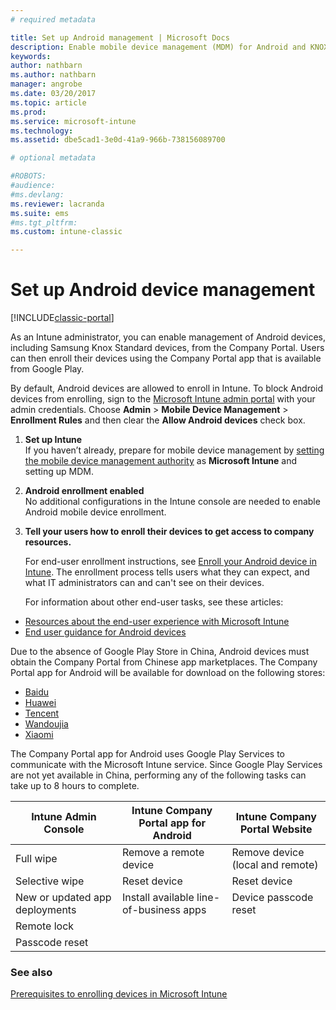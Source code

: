 ```yaml
---
# required metadata

title: Set up Android management | Microsoft Docs
description: Enable mobile device management (MDM) for Android and KNOX Standard devices with Microsoft Intune.
keywords:
author: nathbarn
ms.author: nathbarn
manager: angrobe
ms.date: 03/20/2017
ms.topic: article
ms.prod:
ms.service: microsoft-intune
ms.technology:
ms.assetid: dbe5cad1-3e0d-41a9-966b-738156089700

# optional metadata

#ROBOTS:
#audience:
#ms.devlang:
ms.reviewer: lacranda
ms.suite: ems
#ms.tgt_pltfrm:
ms.custom: intune-classic

---
```


# Set up Android device management

[!INCLUDE[classic-portal](../includes/classic-portal.md)]

As an Intune administrator, you can enable management of Android devices, including Samsung Knox Standard devices, from the Company Portal. Users can then enroll their devices using the Company Portal app that is available from Google Play.

By default, Android devices are allowed to enroll in Intune. To block Android devices from enrolling, sign to the [Microsoft Intune admin portal](https://manage.microsoft.com) with your admin credentials. Choose **Admin** > **Mobile Device Management** > **Enrollment Rules** and then clear the **Allow Android devices** check box.

1.  **Set up Intune**<br>
    If you haven’t already, prepare for mobile device management by  [setting the mobile device management authority](prerequisites-for-enrollment.md#step-2-set-mdm-authority) as **Microsoft Intune** and setting up MDM.

2.  **Android enrollment enabled**<br>
    No additional configurations in the Intune console are needed to enable Android mobile device enrollment.

3.  **Tell your users how to enroll their devices to get access to company resources.**

	For end-user enrollment instructions, see [Enroll your Android device in Intune](https://docs.microsoft.com/intune-user-help/enroll-your-device-in-intune-android). The enrollment process tells users what they can expect, and what IT administrators can and can't see on their devices.

	For information about other end-user tasks, see these articles:
  - [Resources about the end-user experience with Microsoft Intune](/intune/end-user-educate)
  - [End user guidance for Android devices](https://docs.microsoft.com/intune-user-help/using-your-android-device-with-intune)

Due to the absence of Google Play Store in China, Android devices must obtain the Company Portal from Chinese app marketplaces. The Company Portal app for Android will be available for download on the following stores:
* [Baidu](https://go.microsoft.com/fwlink/?linkid=836946)
* [Huawei](https://go.microsoft.com/fwlink/?linkid=836948)
* [Tencent](https://go.microsoft.com/fwlink/?linkid=836949)
* [Wandoujia](https://go.microsoft.com/fwlink/?linkid=836950)
* [Xiaomi](https://go.microsoft.com/fwlink/?linkid=836947)

The Company Portal app for Android uses Google Play Services to communicate with the Microsoft Intune service. Since Google Play Services are not yet available in China, performing any of the following tasks can take up to 8 hours to complete. 

|Intune Admin Console| Intune Company Portal app for Android |Intune Company Portal Website|   
|---|---|---|
|Full wipe| Remove a remote device| Remove device (local and remote)|
|Selective wipe| Reset device| Reset device|
|New or updated app deployments| Install available line-of-business apps| Device passcode reset|
|Remote lock|||
|Passcode reset|||

### See also
[Prerequisites to enrolling devices in Microsoft Intune](prerequisites-for-enrollment.md)
